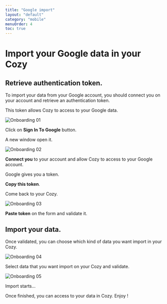 ```yaml
---
title: "Google import"
layout: "default"
category: "mobile"
menuOrder: 4
toc: true
---
```


# Import your Google data in your Cozy

## Retrieve authentication token.

To import your data from your Google account, you should connect you on your account and retrieve an authentication token. 

This token allows Cozy to access to your Google data.

![Onboarding 01](/assets/images/onboarding/01.png)

Click on **Sign In To Google** button.

A new window open it.

![Onboarding 02](/assets/images/onboarding/02.png)

**Connect you** to your account and allow Cozy to access to your Google account.

Google gives you a token.

**Copy this token**.

Come back to your Cozy.


![Onboarding 03](/assets/images/onboarding/03.png)

**Paste token** on the form and validate it.

## Import your data.


Once validated, you can choose which kind of data you want import in your Cozy.

![Onboarding 04](/assets/images/onboarding/04.png)

Select data that you want import on your Cozy and validate.

![Onboarding 05](/assets/images/onboarding/05.png)

Import starts...

Once finished, you can access to your data in Cozy. Enjoy !

